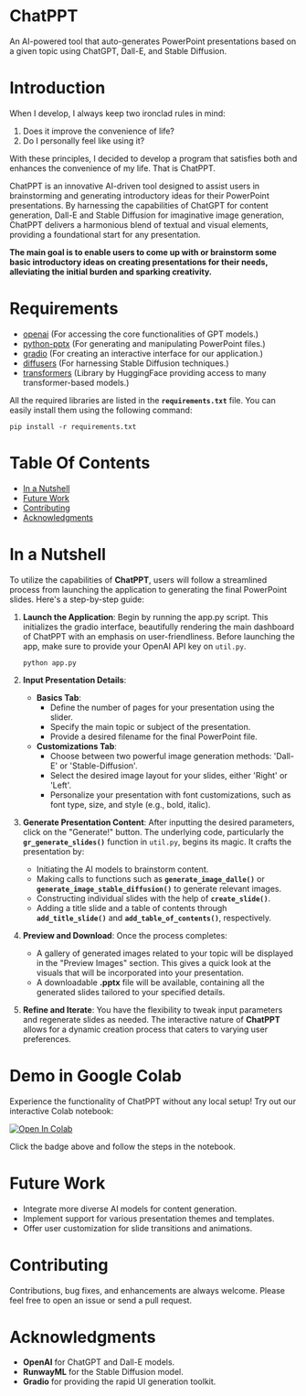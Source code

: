 # ChatPPT
An AI-powered tool that auto-generates PowerPoint presentations based on a given topic using ChatGPT, Dall-E, and Stable Diffusion.



# Introduction
When I develop, I always keep two ironclad rules in mind:

1. Does it improve the convenience of life?
2. Do I personally feel like using it?

With these principles, I decided to develop a program that satisfies both and enhances the convenience of my life. That is ChatPPT.

ChatPPT is an innovative AI-driven tool designed to assist users in brainstorming and generating introductory ideas for their PowerPoint presentations. By harnessing the capabilities of ChatGPT for content generation, Dall-E and Stable Diffusion for imaginative image generation, ChatPPT delivers a harmonious blend of textual and visual elements, providing a foundational start for any presentation.

**The main goal is to enable users to come up with or brainstorm some basic introductory ideas on creating presentations for their needs, alleviating the initial burden and sparking creativity.**

# Requirements
- [openai](https://github.com/openai/openai-python) (For accessing the core functionalities of GPT models.)
- [python-pptx](https://python-pptx.readthedocs.io/en/latest/) (For generating and manipulating PowerPoint files.) 
- [gradio](https://www.gradio.app/) (For creating an interactive interface for our application.)
- [diffusers](https://huggingface.co/runwayml/stable-diffusion-v1-5) (For harnessing Stable Diffusion techniques.)
- [transformers](https://huggingface.co/docs/transformers/index) (Library by HuggingFace providing access to many transformer-based models.)

All the required libraries are listed in the **`requirements.txt`** file. You can easily install them using the following command:

```
pip install -r requirements.txt
```

# Table Of Contents
-  [In a Nutshell](#in-a-nutshell)
-  [Future Work](#future-work)
-  [Contributing](#contributing)
-  [Acknowledgments](#acknowledgments)

# In a Nutshell   

To utilize the capabilities of **ChatPPT**, users will follow a streamlined process from launching the application to generating the final PowerPoint slides. Here's a step-by-step guide:

1. **Launch the Application**: Begin by running the app.py script. This initializes the gradio interface, beautifully rendering the main dashboard of ChatPPT with an emphasis on user-friendliness. Before launching the app, make sure to provide your OpenAI API key on `util.py`.
    ```
    python app.py
    ```

2. **Input Presentation Details**:
    * **Basics Tab**:
      * Define the number of pages for your presentation using the slider.
      * Specify the main topic or subject of the presentation.
      * Provide a desired filename for the final PowerPoint file.
    * **Customizations Tab**:
      * Choose between two powerful image generation methods: 'Dall-E' or 'Stable-Diffusion'.
      * Select the desired image layout for your slides, either 'Right' or 'Left'.
      * Personalize your presentation with font customizations, such as font type, size, and style (e.g., bold, italic).

3. **Generate Presentation Content**: After inputting the desired parameters, click on the "Generate!" button. The underlying code, particularly the **`gr_generate_slides()`** function in `util.py`, begins its magic. It crafts the presentation by:
    * Initiating the AI models to brainstorm content.
    * Making calls to functions such as **`generate_image_dalle()`** or **`generate_image_stable_diffusion()`** to generate relevant images.
    * Constructing individual slides with the help of **`create_slide()`**.
    * Adding a title slide and a table of contents through **`add_title_slide()`** and **`add_table_of_contents()`**, respectively.

4. **Preview and Download**: Once the process completes:
    * A gallery of generated images related to your topic will be displayed in the "Preview Images" section. This gives a quick look at the visuals that will be incorporated into your presentation.
    * A downloadable **.pptx** file will be available, containing all the generated slides tailored to your specified details.

5. **Refine and Iterate**: You have the flexibility to tweak input parameters and regenerate slides as needed. The interactive nature of **ChatPPT** allows for a dynamic creation process that caters to varying user preferences.



# Demo in Google Colab
Experience the functionality of ChatPPT without any local setup! Try out our interactive Colab notebook:

<a target="_blank" href="https://colab.research.google.com/github/GoogleCloudPlatform/vertex-ai-samples/blob/main/notebooks/official/model_monitoring/model_monitoring.ipynb](https://colab.research.google.com/drive/1uo-LE6fnlQWng1xNg5e0rVEMSUjln_6P?authuser=1#scrollTo=_7Xae7iBupPj">
  <img src="https://colab.research.google.com/assets/colab-badge.svg" alt="Open In Colab"/>
</a>

Click the badge above and follow the steps in the notebook.

# Future Work
  * Integrate more diverse AI models for content generation.
  * Implement support for various presentation themes and templates.
  * Offer user customization for slide transitions and animations.

# Contributing
Contributions, bug fixes, and enhancements are always welcome. Please feel free to open an issue or send a pull request.


# Acknowledgments
  * **OpenAI** for ChatGPT and Dall-E models.
  * **RunwayML** for the Stable Diffusion model.
  * **Gradio** for providing the rapid UI generation toolkit.
